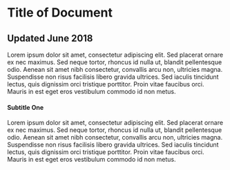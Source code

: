 <h1>Title of Document</h1>
<h2>Updated June 2018</h2>
<p>Lorem ipsum dolor sit amet, consectetur adipiscing elit. Sed placerat ornare ex nec maximus. Sed neque tortor, rhoncus id nulla ut, blandit pellentesque odio. Aenean sit amet nibh consectetur, convallis arcu non, ultricies magna. Suspendisse non risus facilisis libero gravida ultrices. Sed iaculis tincidunt lectus, quis dignissim orci tristique porttitor. Proin vitae faucibus orci. Mauris in est eget eros vestibulum commodo id non metus.</p>
<h4>Subtitle One</h1>
<p>Lorem ipsum dolor sit amet, consectetur adipiscing elit. Sed placerat ornare ex nec maximus. Sed neque tortor, rhoncus id nulla ut, blandit pellentesque odio. Aenean sit amet nibh consectetur, convallis arcu non, ultricies magna. Suspendisse non risus facilisis libero gravida ultrices. Sed iaculis tincidunt lectus, quis dignissim orci tristique porttitor. Proin vitae faucibus orci. Mauris in est eget eros vestibulum commodo id non metus.</p>
